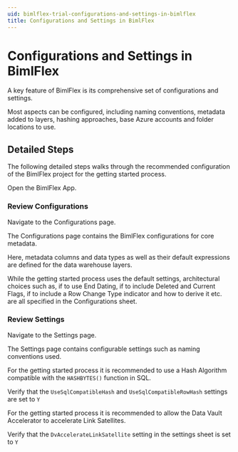 ```yaml
---
uid: bimlflex-trial-configurations-and-settings-in-bimlflex
title: Configurations and Settings in BimlFlex
---
```

# Configurations and Settings in BimlFlex

A key feature of BimlFlex is its comprehensive set of configurations and settings.

Most aspects can be configured, including naming conventions, metadata added to layers, hashing approaches, base Azure accounts and folder locations to use.

## Detailed Steps

The following detailed steps walks through the recommended configuration of the BimlFlex project for the getting started process.

Open the BimlFlex App.

### Review Configurations

Navigate to the Configurations page.

The Configurations page contains the BimlFlex configurations for core metadata.

Here, metadata columns and data types as well as their default expressions are defined for the data warehouse layers.

While the getting started process uses the default settings, architectural choices such as, if to use End Dating, if to include Deleted and Current Flags, if to include a Row Change Type indicator and how to derive it etc. are all specified in the Configurations sheet.

### Review Settings

Navigate to the Settings page.

The Settings page contains configurable settings such as naming conventions used.

For the getting started process it is recommended to use a Hash Algorithm compatible with the `HASHBYTES()` function in SQL.

Verify that the `UseSqlCompatibleHash` and `UseSqlCompatibleRowHash` settings are set to `Y`

For the getting started process it is recommended to allow the Data Vault Accelerator to accelerate Link Satellites.

Verify that the `DvAccelerateLinkSatellite` setting in the settings sheet is set to `Y`